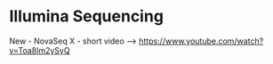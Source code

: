 # Illumina Sequencing

New - NovaSeq X - short video --> https://www.youtube.com/watch?v=Toa8Im2ySyQ
